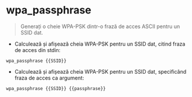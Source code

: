 # wpa_passphrase

> Generați o cheie WPA-PSK dintr-o frază de acces ASCII pentru un SSID dat.

- Calculează și afișează cheia WPA-PSK pentru un SSID dat, citind fraza de acces din stdin:

`wpa_passphrase {{SSID}}`

- Calculează și afișează cheia WPA-PSK pentru un SSID dat, specificând fraza de acces ca argument:

`wpa_passphrase {{SSID}} {{passphrase}}`
